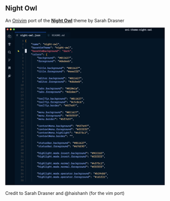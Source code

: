 ## Night Owl

An [Onivim](https://www.onivim.io/) port of the [**Night Owl**](https://github.com/sdras/night-owl-vscode-theme) theme by Sarah Drasner

![Night Owl in Oni](./assets/screenshot.png?raw=true "Night Owl in Oni")

Credit to Sarah Drasner and @haishanh (for the vim port)
